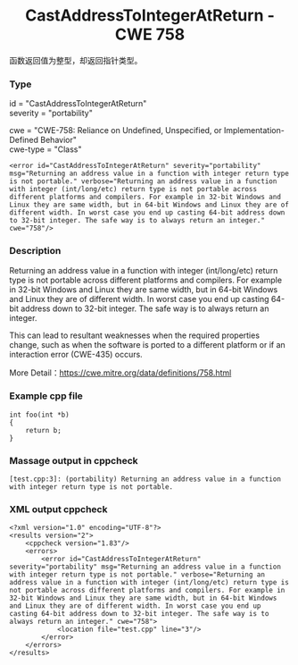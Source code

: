 # <center> CastAddressToIntegerAtReturn - CWE 758

函数返回值为整型，却返回指针类型。

### Type

id = "CastAddressToIntegerAtReturn"  
severity = "portability"

cwe = "CWE-758: Reliance on Undefined, Unspecified, or Implementation-Defined Behavior"  
cwe-type = "Class"

    <error id="CastAddressToIntegerAtReturn" severity="portability" msg="Returning an address value in a function with integer return type is not portable." verbose="Returning an address value in a function with integer (int/long/etc) return type is not portable across different platforms and compilers. For example in 32-bit Windows and Linux they are same width, but in 64-bit Windows and Linux they are of different width. In worst case you end up casting 64-bit address down to 32-bit integer. The safe way is to always return an integer." cwe="758"/>



### Description

Returning an address value in a function with integer (int/long/etc) return type is not portable across different platforms and compilers. For example in 32-bit Windows and Linux they are same width, but in 64-bit Windows and Linux they are of different width. In worst case you end up casting 64-bit address down to 32-bit integer. The safe way is to always return an integer.

This can lead to resultant weaknesses when the required properties change, such as when the software is ported to a different platform or if an interaction error (CWE-435) occurs.

More Detail：https://cwe.mitre.org/data/definitions/758.html  



### Example cpp file

	int foo(int *b)
	{
	    return b;
	}



### Massage output in cppcheck

	[test.cpp:3]: (portability) Returning an address value in a function with integer return type is not portable.



### XML output cppcheck

	<?xml version="1.0" encoding="UTF-8"?>
	<results version="2">
	    <cppcheck version="1.83"/>
	    <errors>
	        <error id="CastAddressToIntegerAtReturn" severity="portability" msg="Returning an address value in a function with integer return type is not portable." verbose="Returning an address value in a function with integer (int/long/etc) return type is not portable across different platforms and compilers. For example in 32-bit Windows and Linux they are same width, but in 64-bit Windows and Linux they are of different width. In worst case you end up casting 64-bit address down to 32-bit integer. The safe way is to always return an integer." cwe="758">
	            <location file="test.cpp" line="3"/>
	        </error>
	    </errors>
	</results>



